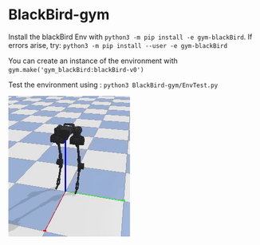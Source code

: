 # BlackBird-gym

Install the blackBird Env with `python3 -m pip install -e gym-blackBird`.
If errors arise, try: `python3 -m pip install --user -e gym-blackBird`


You can create an instance of the environment with `gym.make('gym_blackBird:blackBird-v0')`

Test the environment using : ```python3 BlackBird-gym/EnvTest.py ```

![demo](demo.gif)

